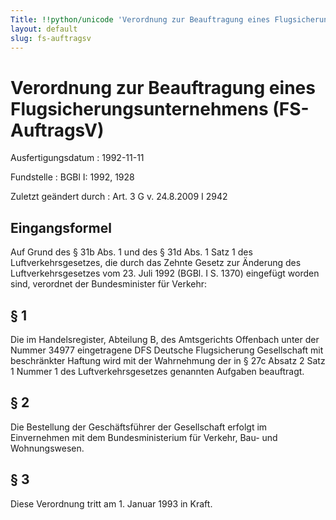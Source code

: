 ```yaml
---
Title: !!python/unicode 'Verordnung zur Beauftragung eines Flugsicherungsunternehmens'
layout: default
slug: fs-auftragsv
---
```


# Verordnung zur Beauftragung eines Flugsicherungsunternehmens (FS-AuftragsV)

Ausfertigungsdatum
:   1992-11-11

Fundstelle
:   BGBl I: 1992, 1928

Zuletzt geändert durch
:   Art. 3 G v. 24.8.2009 I 2942


## Eingangsformel

Auf Grund des § 31b Abs. 1 und des § 31d Abs. 1 Satz 1 des
Luftverkehrsgesetzes, die durch das Zehnte Gesetz zur Änderung des
Luftverkehrsgesetzes vom 23. Juli 1992 (BGBl. I S. 1370) eingefügt
worden sind, verordnet der Bundesminister für Verkehr:


## § 1

Die im Handelsregister, Abteilung B, des Amtsgerichts Offenbach unter
der Nummer 34977 eingetragene DFS Deutsche Flugsicherung Gesellschaft
mit beschränkter Haftung wird mit der Wahrnehmung der in § 27c Absatz
2 Satz 1 Nummer 1 des Luftverkehrsgesetzes genannten Aufgaben
beauftragt.


## § 2

Die Bestellung der Geschäftsführer der Gesellschaft erfolgt im
Einvernehmen mit dem Bundesministerium für Verkehr, Bau- und
Wohnungswesen.


## § 3

Diese Verordnung tritt am 1. Januar 1993 in Kraft.

